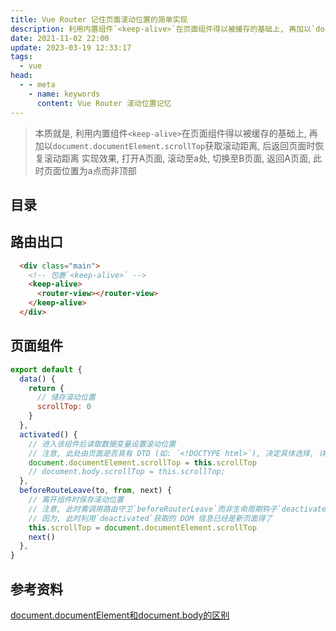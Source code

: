 ```yaml
---
title: Vue Router 记住页面滚动位置的简单实现
description: 利用内置组件`<keep-alive>`在页面组件得以被缓存的基础上, 再加以`document.documentElement.scrollTop`获取滚动距离, 后返回页面时恢复滚动距离
date: 2021-11-02 22:00
update: 2023-03-19 12:33:17
tags:
  - vue
head:
  - - meta
    - name: keywords
      content: Vue Router 滚动位置记忆
---
```



> 本质就是, 利用内置组件`<keep-alive>`在页面组件得以被缓存的基础上, 再加以`document.documentElement.scrollTop`获取滚动距离, 后返回页面时恢复滚动距离
> 实现效果, 打开A页面, 滚动至a处, 切换至B页面, 返回A页面, 此时页面位置为a点而非顶部

## 目录


## 路由出口

```html
  <div class="main">
    <!-- 包裹`<keep-alive>` -->
    <keep-alive>
      <router-view></router-view>
    </keep-alive>
  </div>
```

## 页面组件

```js
export default {
  data() {
    return {
      // 储存滚动位置
      scrollTop: 0
    }
  },
  activated() {
    // 进入该组件后读取数据变量设置滚动位置
    // 注意, 此处由页面是否具有 DTD (如: `<!DOCTYPE html>`), 决定具体选择, 详见参考资料
    document.documentElement.scrollTop = this.scrollTop
    // document.body.scrollTop = this.scrollTop;
  },
  beforeRouteLeave(to, from, next) {
    // 离开组件时保存滚动位置
    // 注意, 此时需调用路由守卫`beforeRouterLeave`而非生命周期钩子`deactivated`
    // 因为, 此时利用`deactivated`获取的 DOM 信息已经是新页面得了
    this.scrollTop = document.documentElement.scrollTop
    next()
  },
}
```


## 参考资料

 [document.documentElement和document.body的区别](https://www.cnblogs.com/ckmouse/archive/2012/01/30/2332070.html)
